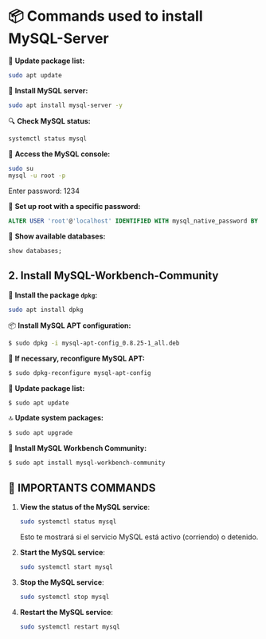 # 📦 Commands used to install MySQL-Server

🔄 **Update package list:**

```bash
sudo apt update
```

🔧 **Install MySQL server:**
```bash
sudo apt install mysql-server -y
```

🔍 **Check MySQL status:**
```bash
systemctl status mysql
```

🔑 **Access the MySQL console:**
```bash
sudo su
mysql -u root -p
```
Enter password: 1234

🔐 **Set up root with a specific password:**
```sql
ALTER USER 'root'@'localhost' IDENTIFIED WITH mysql_native_password BY '1234';
```

📂 **Show available databases:**
```sql
show databases;
```

## 2. Install MySQL-Workbench-Community

🔧 **Install the package `dpkg`:**
```bash
sudo apt install dpkg
```

📦 **Install MySQL APT configuration:**
```bash
$ sudo dpkg -i mysql-apt-config_0.8.25-1_all.deb
```

🔄 **If necessary, reconfigure MySQL APT:**
```bash
$ sudo dpkg-reconfigure mysql-apt-config
```

🔄 **Update package list:**
```bash
$ sudo apt update
```

🔝 **Update system packages:**
```bash
$ sudo apt upgrade
```

🔧 **Install MySQL Workbench Community:**
```bash
$ sudo apt install mysql-workbench-community
```

## 🚀 IMPORTANTS COMMANDS 

1. **View the status of the MySQL service**:
    
    ```bash
    sudo systemctl status mysql
    ```
    
    Esto te mostrará si el servicio MySQL está activo (corriendo) o detenido.
    
2. **Start the MySQL service**:
    
    ```bash
    sudo systemctl start mysql
    ```
    
3. **Stop the MySQL service**:
    
    ```bash
    sudo systemctl stop mysql
    ```
    
4. **Restart the MySQL service**:
    
    ```bash
    sudo systemctl restart mysql
    ```
